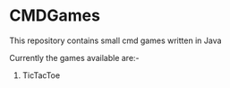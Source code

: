 # CMDGames
This repository contains small cmd games written in Java

Currently the games available are:-
1. TicTacToe
